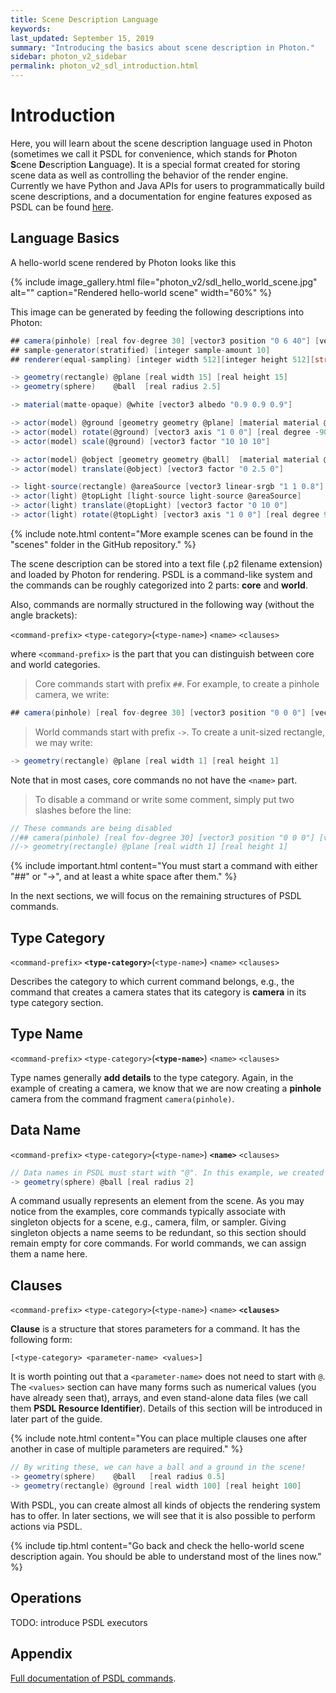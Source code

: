 ```yaml
---
title: Scene Description Language
keywords: 
last_updated: September 15, 2019
summary: "Introducing the basics about scene description in Photon."
sidebar: photon_v2_sidebar
permalink: photon_v2_sdl_introduction.html
---
```


# Introduction

Here, you will learn about the scene description language used in Photon (sometimes we call it PSDL for convenience, which stands for **P**hoton **S**cene **D**escription **L**anguage). It is a special format created for storing scene data as well as controlling the behavior of the render engine. Currently we have Python and Java APIs for users to programmatically build scene descriptions, and a documentation for engine features exposed as PSDL can be found [here](photon_v2_sdl_documentation.html).

## Language Basics

A hello-world scene rendered by Photon looks like this

{% include image_gallery.html file="photon_v2/sdl_hello_world_scene.jpg" alt="" caption="Rendered hello-world scene" width="60%" %}

This image can be generated by feeding the following descriptions into Photon:

```csharp
## camera(pinhole) [real fov-degree 30] [vector3 position "0 6 40"] [vector3 direction "0 0 -1"] [vector3 up-axis "0 1 0"]
## sample-generator(stratified) [integer sample-amount 10]
## renderer(equal-sampling) [integer width 512][integer height 512][string filter-name gaussian][string estimator bneept]

-> geometry(rectangle) @plane [real width 15] [real height 15]
-> geometry(sphere)    @ball  [real radius 2.5]

-> material(matte-opaque) @white [vector3 albedo "0.9 0.9 0.9"]

-> actor(model) @ground [geometry geometry @plane] [material material @white]
-> actor(model) rotate(@ground) [vector3 axis "1 0 0"] [real degree -90]
-> actor(model) scale(@ground) [vector3 factor "10 10 10"]

-> actor(model) @object [geometry geometry @ball]  [material material @white]
-> actor(model) translate(@object) [vector3 factor "0 2.5 0"]

-> light-source(rectangle) @areaSource [vector3 linear-srgb "1 1 0.8"] [real watts 400] [real width 2] [real height 2]
-> actor(light) @topLight [light-source light-source @areaSource]
-> actor(light) translate(@topLight) [vector3 factor "0 10 0"]
-> actor(light) rotate(@topLight) [vector3 axis "1 0 0"] [real degree 90]
```

{% include note.html content="More example scenes can be found in the \"scenes\" folder in the GitHub repository." %}

The scene description can be stored into a text file (.p2 filename extension) and loaded by Photon for rendering. PSDL is a command-like system and the commands can be roughly categorized into 2 parts: **core** and **world**.

Also, commands are normally structured in the following way (without the angle brackets):

`<command-prefix>` `<type-category>`(`<type-name>`) `<name>` `<clauses>`

where `<command-prefix>` is the part that you can distinguish between core and world categories.

> Core commands start with prefix `##`. For example, to create a pinhole camera, we write:

```csharp
## camera(pinhole) [real fov-degree 30] [vector3 position "0 0 0"] [vector3 direction "0 0 -1"]
```

> World commands start with prefix `->`. To create a unit-sized rectangle, we may write:

```csharp
-> geometry(rectangle) @plane [real width 1] [real height 1]
```

Note that in most cases, core commands no not have the `<name>` part.

> To disable a command or write some comment, simply put two slashes before the line:

```csharp
// These commands are being disabled
//## camera(pinhole) [real fov-degree 30] [vector3 position "0 0 0"] [vector3 direction "0 0 -1"]
//-> geometry(rectangle) @plane [real width 1] [real height 1]
```

{% include important.html content="You must start a command with either \"##\" or \"->\", and at least a white space after them." %}

In the next sections, we will focus on the remaining structures of PSDL commands.

## Type Category

`<command-prefix>` **`<type-category>`**(`<type-name>`) `<name>` `<clauses>`

Describes the category to which current command belongs, e.g., the command that creates a camera states that its category is **camera** in its type category section.

## Type Name

`<command-prefix>` `<type-category>`(**`<type-name>`**) `<name>` `<clauses>`

Type names generally **add details** to the type category. Again, in the example of creating a camera, we know that we are now creating a **pinhole** camera from the command fragment `camera(pinhole)`.

## Data Name

`<command-prefix>` `<type-category>`(`<type-name>`) **`<name>`** `<clauses>`

```csharp
// Data names in PSDL must start with "@". In this example, we created a sphere named "@ball".
-> geometry(sphere) @ball [real radius 2]
```

A command usually represents an element from the scene. As you may notice from the examples, core commands typically associate with singleton objects for a scene, e.g., camera, film, or sampler. Giving singleton objects a name seems to be redundant, so this section should remain empty for core commands. For world commands, we can assign them a name here.

## Clauses

`<command-prefix>` `<type-category>`(`<type-name>`) `<name>` **`<clauses>`**

**Clause** is a structure that stores parameters for a command. It has the following form:

`[<type-category> <parameter-name> <values>]`

It is worth pointing out that a `<parameter-name>` does not need to start with `@`. The `<values>` section can have many forms such as numerical values (you have already seen that), arrays, and even stand-alone data files (we call them **PSDL Resource Identifier**). Details of this section will be introduced in later part of the guide.

{% include note.html content="You can place multiple clauses one after another in case of multiple parameters are required." %}

```csharp
// By writing these, we can have a ball and a ground in the scene!
-> geometry(sphere)    @ball   [real radius 0.5]
-> geometry(rectangle) @ground [real width 100] [real height 100]
```

With PSDL, you can create almost all kinds of objects the rendering system has to offer. In later sections, we will see that it is also possible to perform actions via PSDL.

{% include tip.html content="Go back and check the hello-world scene description again. You should be able to understand most of the lines now." %}

## Operations

TODO: introduce PSDL executors

## Appendix

 [Full documentation of PSDL commands](photon_v2_sdl_documentation.html).

